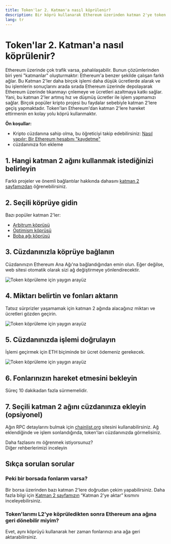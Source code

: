 ```yaml
---
title: Token'lar 2. Katman'a nasıl köprülenir?
description: Bir köprü kullanarak Ethereum üzerinden katman 2'ye token hareket ettirmeyi açıklayan rehber.
lang: tr
---
```


# Token'lar 2. Katman'a nasıl köprülenir?

Ethereum üzerinde çok trafik varsa, pahalılaşabilir. Bunun çözümlerinden biri yeni "katmanlar" oluşturmaktır: Ethereum'a benzer şekilde çalışan farklı ağlar. Bu Katman 2'ler daha birçok işlemi daha düşük ücretlerde alarak ve bu işlemlerin sonuçlarını arada sırada Ethereum üzerinde depolayarak Ethereum üzerinde tıkanmayı çnlemeye ve ücretleri azaltmaya katkı sağlar. Yani, bu katman 2'ler artmış hız ve düşmüş ücretler ile işlem yapmamızı sağlar. Birçok popüler kripto projesi bu faydalar sebebiyle katman 2'lere geçiş yapmaktadır. Token'ları Ethereum'dan katman 2'lere hareket ettirmenin en kolay yolu köprü kullanmaktır.

**Ön koşullar:**

- Kripto cüzdanına sahip olma, bu öğreticiyi takip edebilirsiniz: [Nasıl yapılır: Bir Ethereum hesabını "kaydetme"](/guides/how-to-register-an-ethereum-account/)
- cüzdanınıza fon ekleme

## 1. Hangi katman 2 ağını kullanmak istediğinizi belirleyin

Farklı projeler ve önemli bağlantılar hakkında dahasını [katman 2 sayfamızdan](/layer-2/) öğrenebilirsiniz.

## 2. Seçili köprüye gidin

Bazı popüler katman 2'ler:

- [Arbitrum köprüsü](https://bridge.arbitrum.io/?l2ChainId=42161)
- [Optimism köprüsü](https://app.optimism.io/bridge/deposit)
- [Boba ağı köprüsü](https://gateway.boba.network/)

## 3. Cüzdanınızla köprüye bağlanın

Cüzdanınızın Ethereum Ana Ağı'na bağlandığından emin olun. Eğer değilse, web sitesi otomatik olarak sizi ağ değiştirmeye yönlendirecektir.

![Token köprüleme için yaygın arayüz](./bridge1.png)

## 4. Miktarı belirtin ve fonları aktarın

Tatsız sürprizler yaşamamak için katman 2 ağında alacağınız miktarı ve ücretleri gözden geçirin.

![Token köprüleme için yaygın arayüz](./bridge2.png)

## 5. Cüzdanınızda işlemi doğrulayın

İşlemi geçirmek için ETH biçiminde bir ücret ödemeniz gerekecek.

![Token köprüleme için yaygın arayüz](./bridge3.png)

## 6. Fonlarınızın hareket etmesini bekleyin

Süreç 10 dakikadan fazla sürmemelidir.

## 7. Seçili katman 2 ağını cüzdanınıza ekleyin (opsiyonel)

Ağın RPC detaylarını bulmak için [chainlist.org](http://chainlist.org) sitesini kullanabilirsiniz. Ağ eklendiğinde ve işlem sonlandığında, token'ları cüzdanınızda görmelisiniz.
<br />

<InfoBanner shouldSpaceBetween emoji=":eyes:">
  <div>Daha fazlasını mı öğrenmek istiyorsunuz?</div>
  <ButtonLink href="/guides/">
    Diğer rehberlerimizi inceleyin
  </ButtonLink>
</InfoBanner>

## Sıkça sorulan sorular

### Peki bir borsada fonlarım varsa?

Bir borsa üzerinden bazı katman 2'lere doğrudan çekim yapabilirsiniz. Daha fazla bilgi için [Katman 2 sayfamızın](/layer-2/) “Katman 2'ye aktar” kısmını inceleyebilirsiniz.

### Token'larımı L2'ye köprüledikten sonra Ethereum ana ağına geri dönebilir miyim?

Evet, aynı köprüyü kullanarak her zaman fonlarınızı ana ağa geri aktarabilirsiniz.
